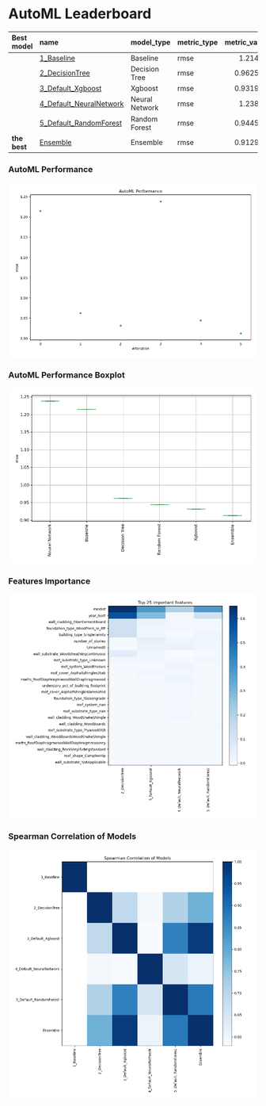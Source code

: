 # AutoML Leaderboard

| Best model   | name                                                         | model_type     | metric_type   |   metric_value |   train_time |
|:-------------|:-------------------------------------------------------------|:---------------|:--------------|---------------:|-------------:|
|              | [1_Baseline](1_Baseline/README.md)                           | Baseline       | rmse          |       1.21464  |         1.21 |
|              | [2_DecisionTree](2_DecisionTree/README.md)                   | Decision Tree  | rmse          |       0.962538 |        10.48 |
|              | [3_Default_Xgboost](3_Default_Xgboost/README.md)             | Xgboost        | rmse          |       0.931903 |         4.76 |
|              | [4_Default_NeuralNetwork](4_Default_NeuralNetwork/README.md) | Neural Network | rmse          |       1.23841  |         1.64 |
|              | [5_Default_RandomForest](5_Default_RandomForest/README.md)   | Random Forest  | rmse          |       0.944502 |         7.37 |
| **the best** | [Ensemble](Ensemble/README.md)                               | Ensemble       | rmse          |       0.912934 |         0.15 |

### AutoML Performance
![AutoML Performance](ldb_performance.png)

### AutoML Performance Boxplot
![AutoML Performance Boxplot](ldb_performance_boxplot.png)

### Features Importance
![features importance across models](features_heatmap.png)



### Spearman Correlation of Models
![models spearman correlation](correlation_heatmap.png)

